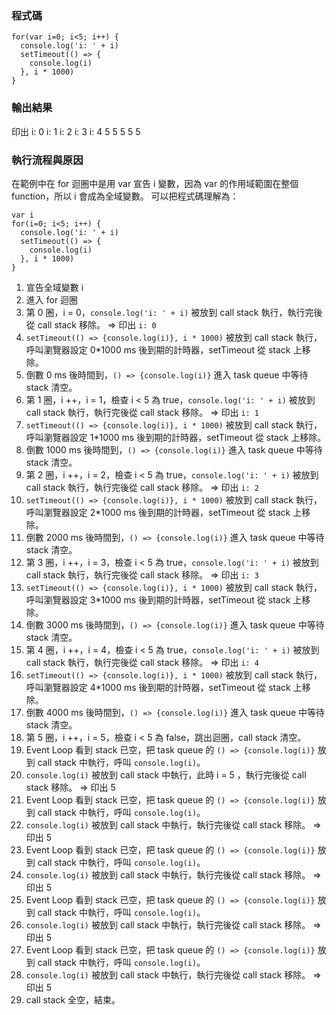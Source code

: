 ### 程式碼
```
for(var i=0; i<5; i++) {
  console.log('i: ' + i)
  setTimeout(() => {
    console.log(i)
  }, i * 1000)
}
```

### 輸出結果
印出
i: 0
i: 1
i: 2
i: 3
i: 4
5
5
5
5
5

### 執行流程與原因

在範例中在 for 迴圈中是用 var 宣告 i 變數，因為 var 的作用域範圍在整個 function，所以 i 會成為全域變數。
可以把程式碼理解為：
```
var i
for(i=0; i<5; i++) {
  console.log('i: ' + i)
  setTimeout(() => {
    console.log(i)
  }, i * 1000)
}
```

1. 宣告全域變數 i
2. 進入 for 迴圈
3. 第 0 圈，i = 0，`console.log('i: ' + i)` 被放到 call stack 執行，執行完後從 call stack 移除。
=> 印出 `i: 0`
4. `setTimeout(() => {console.log(i)}, i * 1000)` 被放到 call stack 執行，呼叫瀏覽器設定 0*1000 ms 後到期的計時器，setTimeout 從 stack 上移除。
5. 倒數 0 ms 後時間到，`() => {console.log(i)}` 進入 task queue 中等待 stack 清空。
6. 第 1 圈，i ++，i = 1，檢查 i < 5 為 true，`console.log('i: ' + i)` 被放到 call stack 執行，執行完後從 call stack 移除。
=> 印出 `i: 1`
7. `setTimeout(() => {console.log(i)}, i * 1000)` 被放到 call stack 執行，呼叫瀏覽器設定 1*1000 ms 後到期的計時器，setTimeout 從 stack 上移除。
8. 倒數 1000 ms 後時間到，`() => {console.log(i)}` 進入 task queue 中等待 stack 清空。
9. 第 2 圈，i ++，i = 2，檢查 i < 5 為 true，`console.log('i: ' + i)` 被放到 call stack 執行，執行完後從 call stack 移除。
=> 印出 `i: 2`
10. `setTimeout(() => {console.log(i)}, i * 1000)` 被放到 call stack 執行，呼叫瀏覽器設定 2*1000 ms 後到期的計時器，setTimeout 從 stack 上移除。
11. 倒數 2000 ms 後時間到，`() => {console.log(i)}` 進入 task queue 中等待 stack 清空。
12. 第 3 圈，i ++，i = 3，檢查 i < 5 為 true，`console.log('i: ' + i)` 被放到 call stack 執行，執行完後從 call stack 移除。
=> 印出 `i: 3`
13. `setTimeout(() => {console.log(i)}, i * 1000)` 被放到 call stack 執行，呼叫瀏覽器設定 3*1000 ms 後到期的計時器，setTimeout 從 stack 上移除。
14. 倒數 3000 ms 後時間到，`() => {console.log(i)}` 進入 task queue 中等待 stack 清空。
15. 第 4 圈，i ++，i = 4，檢查 i < 5 為 true，`console.log('i: ' + i)` 被放到 call stack 執行，執行完後從 call stack 移除。
=> 印出 `i: 4`
16. `setTimeout(() => {console.log(i)}, i * 1000)` 被放到 call stack 執行，呼叫瀏覽器設定 4*1000 ms 後到期的計時器，setTimeout 從 stack 上移除。
17. 倒數 4000 ms 後時間到，`() => {console.log(i)}` 進入 task queue 中等待 stack 清空。
18. 第 5 圈，i ++，i = 5，檢查 i < 5 為 false，跳出迴圈，call stack 清空。
19. Event Loop 看到 stack 已空，把 task queue 的 `() => {console.log(i)}` 放到 call stack 中執行，呼叫 `console.log(i)`。
20. `console.log(i)` 被放到 call stack 中執行，此時 i = 5 ，執行完後從 call stack 移除。
=> 印出 5
21. Event Loop 看到 stack 已空，把 task queue 的 `() => {console.log(i)}` 放到 call stack 中執行，呼叫 `console.log(i)`。
22. `console.log(i)` 被放到 call stack 中執行，執行完後從 call stack 移除。
=> 印出 5
23. Event Loop 看到 stack 已空，把 task queue 的 `() => {console.log(i)}` 放到 call stack 中執行，呼叫 `console.log(i)`。
24. `console.log(i)` 被放到 call stack 中執行，執行完後從 call stack 移除。
=> 印出 5
25. Event Loop 看到 stack 已空，把 task queue 的 `() => {console.log(i)}` 放到 call stack 中執行，呼叫 `console.log(i)`。
26. `console.log(i)` 被放到 call stack 中執行，執行完後從 call stack 移除。
=> 印出 5
27. Event Loop 看到 stack 已空，把 task queue 的 `() => {console.log(i)}` 放到 call stack 中執行，呼叫 `console.log(i)`。
28. `console.log(i)` 被放到 call stack 中執行，執行完後從 call stack 移除。
=> 印出 5
29. call stack 全空，結束。

